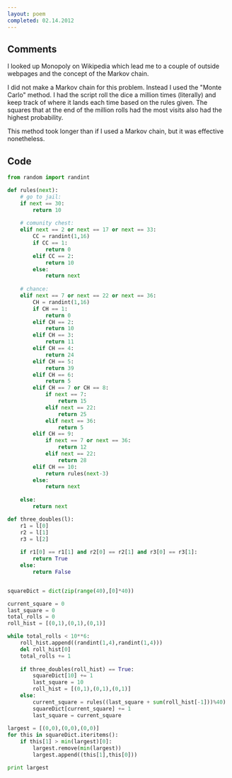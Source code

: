 ```yaml
---
layout: poem
completed: 02.14.2012
---
```


## Comments

I looked up Monopoly on Wikipedia which lead me to a couple of outside webpages
and the concept of the Markov chain.

I did not make a Markov chain for this problem. Instead I used the "Monte
Carlo" method. I had the script roll the dice a million times (literally) and
keep track of where it lands each time based on the rules given. The squares
that at the end of the million rolls had the most visits also had the highest
probability.

This method took longer than if I used a Markov chain, but it was effective
nonetheless.

## Code

```python
from random import randint

def rules(next):
	# go to jail:
	if next == 30:
		return 10
	
	# comunity chest:
	elif next == 2 or next == 17 or next == 33:
		CC = randint(1,16)
		if CC == 1:
			return 0
		elif CC == 2:
			return 10
		else:
			return next
	
	# chance:
	elif next == 7 or next == 22 or next == 36:
		CH = randint(1,16)
		if CH == 1:
			return 0
		elif CH == 2:
			return 10
		elif CH == 3:
			return 11
		elif CH == 4:
			return 24
		elif CH == 5:
			return 39
		elif CH == 6:
			return 5
		elif CH == 7 or CH == 8:
			if next == 7:
				return 15
			elif next == 22:
				return 25
			elif next == 36:
				return 5
		elif CH == 9:
			if next == 7 or next == 36:
				return 12
			elif next == 22:
				return 28
		elif CH == 10:
			return rules(next-3)
		else:
			return next
	
	else:
		return next

def three_doubles(l):
	r1 = l[0]
	r2 = l[1]
	r3 = l[2]
	
	if r1[0] == r1[1] and r2[0] == r2[1] and r3[0] == r3[1]:
		return True
	else:
		return False


squareDict = dict(zip(range(40),[0]*40))

current_square = 0
last_square = 0
total_rolls = 0
roll_hist = [(0,1),(0,1),(0,1)]

while total_rolls < 10**6:
	roll_hist.append((randint(1,4),randint(1,4)))
	del roll_hist[0]
	total_rolls += 1
	
	if three_doubles(roll_hist) == True:
		squareDict[10] += 1
		last_square = 10
		roll_hist = [(0,1),(0,1),(0,1)]
	else:
		current_square = rules((last_square + sum(roll_hist[-1]))%40)
		squareDict[current_square] += 1
		last_square = current_square
		
largest = [(0,0),(0,0),(0,0)]
for this in squareDict.iteritems():
	if this[1] > min(largest)[0]:
		largest.remove(min(largest))
		largest.append((this[1],this[0]))

print largest
```
